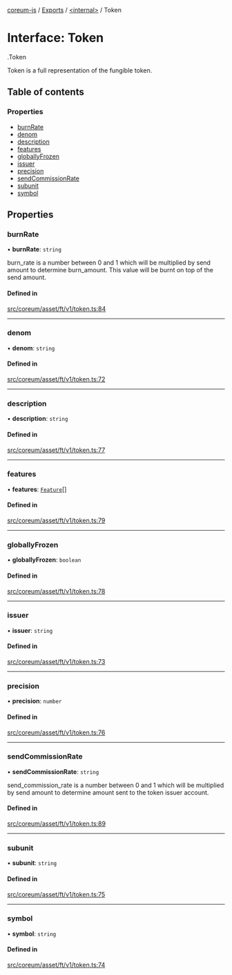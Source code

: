 [coreum-js](../README.md) / [Exports](../modules.md) / [<internal\>](../modules/internal_.md) / Token

# Interface: Token

[<internal>](../modules/internal_.md).Token

Token is a full representation of the fungible token.

## Table of contents

### Properties

- [burnRate](internal_.Token.md#burnrate)
- [denom](internal_.Token.md#denom)
- [description](internal_.Token.md#description)
- [features](internal_.Token.md#features)
- [globallyFrozen](internal_.Token.md#globallyfrozen)
- [issuer](internal_.Token.md#issuer)
- [precision](internal_.Token.md#precision)
- [sendCommissionRate](internal_.Token.md#sendcommissionrate)
- [subunit](internal_.Token.md#subunit)
- [symbol](internal_.Token.md#symbol)

## Properties

### burnRate

• **burnRate**: `string`

burn_rate is a number between 0 and 1 which will be multiplied by send amount to determine
burn_amount. This value will be burnt on top of the send amount.

#### Defined in

[src/coreum/asset/ft/v1/token.ts:84](https://github.com/CooperFoundation/coreum-js/blob/1aa4fb5/src/coreum/asset/ft/v1/token.ts#L84)

___

### denom

• **denom**: `string`

#### Defined in

[src/coreum/asset/ft/v1/token.ts:72](https://github.com/CooperFoundation/coreum-js/blob/1aa4fb5/src/coreum/asset/ft/v1/token.ts#L72)

___

### description

• **description**: `string`

#### Defined in

[src/coreum/asset/ft/v1/token.ts:77](https://github.com/CooperFoundation/coreum-js/blob/1aa4fb5/src/coreum/asset/ft/v1/token.ts#L77)

___

### features

• **features**: [`Feature`](../enums/internal_.Feature.md)[]

#### Defined in

[src/coreum/asset/ft/v1/token.ts:79](https://github.com/CooperFoundation/coreum-js/blob/1aa4fb5/src/coreum/asset/ft/v1/token.ts#L79)

___

### globallyFrozen

• **globallyFrozen**: `boolean`

#### Defined in

[src/coreum/asset/ft/v1/token.ts:78](https://github.com/CooperFoundation/coreum-js/blob/1aa4fb5/src/coreum/asset/ft/v1/token.ts#L78)

___

### issuer

• **issuer**: `string`

#### Defined in

[src/coreum/asset/ft/v1/token.ts:73](https://github.com/CooperFoundation/coreum-js/blob/1aa4fb5/src/coreum/asset/ft/v1/token.ts#L73)

___

### precision

• **precision**: `number`

#### Defined in

[src/coreum/asset/ft/v1/token.ts:76](https://github.com/CooperFoundation/coreum-js/blob/1aa4fb5/src/coreum/asset/ft/v1/token.ts#L76)

___

### sendCommissionRate

• **sendCommissionRate**: `string`

send_commission_rate is a number between 0 and 1 which will be multiplied by send amount to determine
amount sent to the token issuer account.

#### Defined in

[src/coreum/asset/ft/v1/token.ts:89](https://github.com/CooperFoundation/coreum-js/blob/1aa4fb5/src/coreum/asset/ft/v1/token.ts#L89)

___

### subunit

• **subunit**: `string`

#### Defined in

[src/coreum/asset/ft/v1/token.ts:75](https://github.com/CooperFoundation/coreum-js/blob/1aa4fb5/src/coreum/asset/ft/v1/token.ts#L75)

___

### symbol

• **symbol**: `string`

#### Defined in

[src/coreum/asset/ft/v1/token.ts:74](https://github.com/CooperFoundation/coreum-js/blob/1aa4fb5/src/coreum/asset/ft/v1/token.ts#L74)
